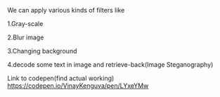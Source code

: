 We can apply various kinds of filters like

1.Gray-scale

2.Blur image

3.Changing background

4.decode some text in image and retrieve-back(Image Steganography)

Link to codepen(find actual working)
https://codepen.io/VinayKenguva/pen/LYxeYMw
